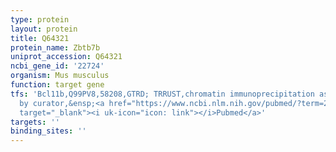 ```yaml
---
type: protein
layout: protein
title: Q64321
protein_name: Zbtb7b
uniprot_accession: Q64321
ncbi_gene_id: '22724'
organism: Mus musculus
function: target gene
tfs: 'Bcl11b,Q99PV8,58208,GTRD; TRRUST,chromatin immunoprecipitation assay; inferred
  by curator,&ensp;<a href="https://www.ncbi.nlm.nih.gov/pubmed/?term=20544728%5Buid%5D"
  target="_blank"><i uk-icon="icon: link"></i>Pubmed</a>'
targets: ''
binding_sites: ''
---
```

